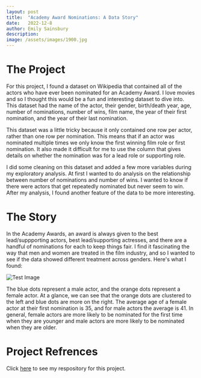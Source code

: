 ```yaml
---
layout: post
title:  "Academy Award Nominations: A Data Story"
date:   2022-12-8
author: Emily Sainsbury
description: 
image: /assets/images/1900.jpg
---
```


# The Project
For this project, I found a dataset on Wikipedia that contained all of the actors who have ever been nominated for an Academy Award. I love movies and so I thought this would be a fun and interesting dataset to dive into. This dataset had the name of the actor, their gender, birth/death year, age, number of nominations, number of wins, film name, the year of their first nomination, and the year of their last nomination. 

This dataset was a little tricky because it only contained one row per actor, rather than one row per nomination. This means that if an actor was nominated multiple times we only know the first winning film role or first nomination. It also made it difficult for me to use the column that gives details on whether the nomination was for a lead role or supporting role. 

I did some cleaning on this dataset and added a few more variables during my exploratory analysis. At first I wanted to do analysis on the relationship between number of nominations and number of wins. I wanted to know if there were actors that get repeatedly nominated but never seem to win. After my analysis, I found another feature of the data to be more interesting.

# The Story
In the Academy Awards, an award is always given to the best lead/suppporting actors, best lead/supporting actresses, and there are a handful of nominations for each to keep things fair. I find it fascinating the way that men and women are treated in the film industry, and so I wanted to see if the data showed different treatment across genders. Here's what I found:

![Test Image](https://raw.githubusercontent.com/emilysainsbury/stat386-projects/main/assets/images/output.png)

The blue dots represent a male actor, and the orange dots represent a female actor. At a glance, we can see that the orange dots are clustered to the left and blue dots are more on the right. The average age of a female actor at their first nomination is 35, and for male actors the average is 41. In general, female actors are more likely to be nominated for the first time when they are younger and male actors are more likely to be nominated when they are older. 


# Project Refrences

Click [here](https://github.com/emilysainsbury/ActorsWebScraping) to see my respository for this project.







